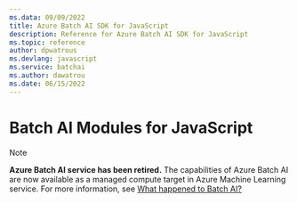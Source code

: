```yaml
---
ms.data: 09/09/2022
title: Azure Batch AI SDK for JavaScript
description: Reference for Azure Batch AI SDK for JavaScript
ms.topic: reference
author: dpwatrous
ms.devlang: javascript
ms.service: batchai
ms.author: dawatrou
ms.date: 06/15/2022
---
```

# Batch AI Modules for JavaScript

>[!NOTE]
>**Azure Batch AI service has been retired.** The capabilities of Azure Batch AI are now available as a managed compute target in Azure Machine Learning service. For more information, see [What happened to Batch AI?](https://aka.ms/batchai-retirement)